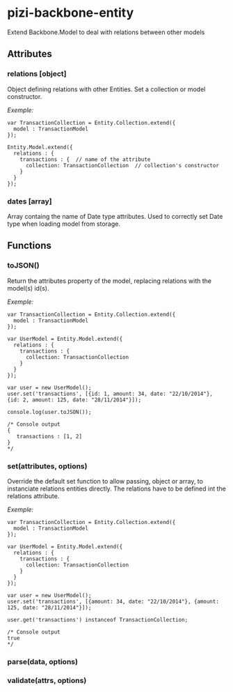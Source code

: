 # pizi-backbone-entity
Extend Backbone.Model to deal with relations between other models

## Attributes
### relations [object]

Object defining relations with other Entities. Set a collection or model constructor.

_Exemple:_

	var TransactionCollection = Entity.Collection.extend({
	  model : TransactionModel
	});

	Entity.Model.extend({
	  relations : {
	    transactions : {  // name of the attribute
	      collection: TransactionCollection  // collection's constructor
	    }
	  }
	});

### dates [array]

Array containg the name of Date type attributes. Used to correctly set Date type when loading model from storage.

## Functions

### toJSON()

Return the attributes property of the model, replacing relations with the model(s) id(s).

_Exemple:_

	var TransactionCollection = Entity.Collection.extend({
	  model : TransactionModel
	});

	var UserModel = Entity.Model.extend({
	  relations : {
	    transactions : {
	      collection: TransactionCollection
	    }
	  }
	});

	var user = new UserModel();
	user.set('transactions', [{id: 1, amount: 34, date: "22/10/2014"}, {id: 2, amount: 125, date: "28/11/2014"}]);

	console.log(user.toJSON()); 

	/* Console output
	{
	   transactions : [1, 2]
	}
	*/

### set(attributes, options)

Override the default set function to allow passing, object or array, to instanciate relations entities directly. The relations have to be defined int the relations attribute.

_Exemple:_

	var TransactionCollection = Entity.Collection.extend({
	  model : TransactionModel
	});

	var UserModel = Entity.Model.extend({
	  relations : {
	    transactions : {
	      collection: TransactionCollection
	    }
	  }
	});

	var user = new UserModel();
	user.set('transactions', [{amount: 34, date: "22/10/2014"}, {amount: 125, date: "28/11/2014"}]);

	user.get('transactions') instanceof TransactionCollection;

	/* Console output
	true
	*/

### parse(data, options)

### validate(attrs, options)
